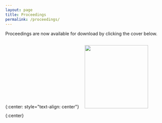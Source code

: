 ```yaml
---
layout: page
title: Proceedings
permalink: /proceedings/
---
```


Proceedings are now available for download by clicking the cover below.

{:center: style="text-align: center"}
<a href="{{ site.baseurl }}/assets/vihar2017_proceedings.pdf">
<img style="margin: 1em; width: 200px;" src="{{ site.baseurl }}/assets/vihar2017_proceedings_cover_small.png">
</a>
{:center}